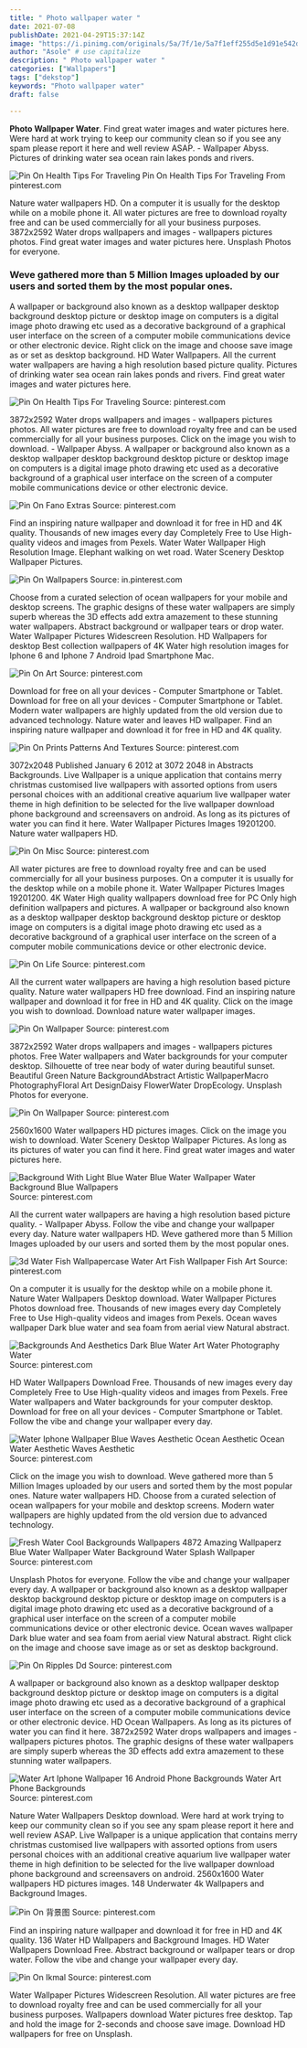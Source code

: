 ```yaml
---
title: " Photo wallpaper water "
date: 2021-07-08
publishDate: 2021-04-29T15:37:14Z
image: "https://i.pinimg.com/originals/5a/7f/1e/5a7f1eff255d5e1d91e542d67c8be256.jpg"
author: "Asole" # use capitalize
description: " Photo wallpaper water "
categories: ["Wallpapers"]
tags: ["dekstop"]
keywords: "Photo wallpaper water"
draft: false

---
```



**Photo Wallpaper Water**. Find great water images and water pictures here. Were hard at work trying to keep our community clean so if you see any spam please report it here and well review ASAP. - Wallpaper Abyss. Pictures of drinking water sea ocean rain lakes ponds and rivers.

![Pin On Health Tips For Traveling](https://i.pinimg.com/originals/d4/a5/f3/d4a5f35821e92babf036bd425669afd7.jpg "Pin On Health Tips For Traveling")
Pin On Health Tips For Traveling From pinterest.com


Nature water wallpapers HD. On a computer it is usually for the desktop while on a mobile phone it. All water pictures are free to download royalty free and can be used commercially for all your business purposes. 3872x2592 Water drops wallpapers and images - wallpapers pictures photos. Find great water images and water pictures here. Unsplash Photos for everyone.

### Weve gathered more than 5 Million Images uploaded by our users and sorted them by the most popular ones.

A wallpaper or background also known as a desktop wallpaper desktop background desktop picture or desktop image on computers is a digital image photo drawing etc used as a decorative background of a graphical user interface on the screen of a computer mobile communications device or other electronic device. Right click on the image and choose save image as or set as desktop background. HD Water Wallpapers. All the current water wallpapers are having a high resolution based picture quality. Pictures of drinking water sea ocean rain lakes ponds and rivers. Find great water images and water pictures here.


![Pin On Health Tips For Traveling](https://i.pinimg.com/originals/d4/a5/f3/d4a5f35821e92babf036bd425669afd7.jpg "Pin On Health Tips For Traveling")
Source: pinterest.com

3872x2592 Water drops wallpapers and images - wallpapers pictures photos. All water pictures are free to download royalty free and can be used commercially for all your business purposes. Click on the image you wish to download. - Wallpaper Abyss. A wallpaper or background also known as a desktop wallpaper desktop background desktop picture or desktop image on computers is a digital image photo drawing etc used as a decorative background of a graphical user interface on the screen of a computer mobile communications device or other electronic device.

![Pin On Fano Extras](https://i.pinimg.com/originals/fc/fd/91/fcfd91942f720c2da6006030cb27fa21.jpg "Pin On Fano Extras")
Source: pinterest.com

Find an inspiring nature wallpaper and download it for free in HD and 4K quality. Thousands of new images every day Completely Free to Use High-quality videos and images from Pexels. Water Water Wallpaper High Resolution Image. Elephant walking on wet road. Water Scenery Desktop Wallpaper Pictures.

![Pin On Wallpapers](https://i.pinimg.com/originals/fe/d4/e2/fed4e2107372c05b19d704153c992d8c.jpg "Pin On Wallpapers")
Source: in.pinterest.com

Choose from a curated selection of ocean wallpapers for your mobile and desktop screens. The graphic designs of these water wallpapers are simply superb whereas the 3D effects add extra amazement to these stunning water wallpapers. Abstract background or wallpaper tears or drop water. Water Wallpaper Pictures Widescreen Resolution. HD Wallpapers for desktop Best collection wallpapers of 4K Water high resolution images for Iphone 6 and Iphone 7 Android Ipad Smartphone Mac.

![Pin On Art](https://i.pinimg.com/originals/26/f8/97/26f897df3d28e323cf6891918c3d412d.jpg "Pin On Art")
Source: pinterest.com

Download for free on all your devices - Computer Smartphone or Tablet. Download for free on all your devices - Computer Smartphone or Tablet. Modern water wallpapers are highly updated from the old version due to advanced technology. Nature water and leaves HD wallpaper. Find an inspiring nature wallpaper and download it for free in HD and 4K quality.

![Pin On Prints Patterns And Textures](https://i.pinimg.com/originals/77/e3/dd/77e3ddf868d6156029d47c78b609c47e.jpg "Pin On Prints Patterns And Textures")
Source: pinterest.com

3072x2048 Published January 6 2012 at 3072 2048 in Abstracts Backgrounds. Live Wallpaper is a unique application that contains merry christmas customised live wallpapers with assorted options from users personal choices with an additional creative aquarium live wallpaper water theme in high definition to be selected for the live wallpaper download phone background and screensavers on android. As long as its pictures of water you can find it here. Water Wallpaper Pictures Images 19201200. Nature water wallpapers HD.

![Pin On Misc](https://i.pinimg.com/originals/5d/81/e6/5d81e68032b1ad3c629406a73d4c4f38.jpg "Pin On Misc")
Source: pinterest.com

All water pictures are free to download royalty free and can be used commercially for all your business purposes. On a computer it is usually for the desktop while on a mobile phone it. Water Wallpaper Pictures Images 19201200. 4K Water High quality wallpapers download free for PC Only high definition wallpapers and pictures. A wallpaper or background also known as a desktop wallpaper desktop background desktop picture or desktop image on computers is a digital image photo drawing etc used as a decorative background of a graphical user interface on the screen of a computer mobile communications device or other electronic device.

![Pin On Life](https://i.pinimg.com/originals/e0/99/35/e09935905e10168fcfe89ee71b58285e.jpg "Pin On Life")
Source: pinterest.com

All the current water wallpapers are having a high resolution based picture quality. Nature water wallpapers HD free download. Find an inspiring nature wallpaper and download it for free in HD and 4K quality. Click on the image you wish to download. Download nature water wallpaper images.

![Pin On Wallpaper](https://i.pinimg.com/originals/1f/57/50/1f57505dedae4101e0860c39b1b60d5c.jpg "Pin On Wallpaper")
Source: pinterest.com

3872x2592 Water drops wallpapers and images - wallpapers pictures photos. Free Water wallpapers and Water backgrounds for your computer desktop. Silhouette of tree near body of water during beautiful sunset. Beautiful Green Nature BackgroundAbstract Artistic WallpaperMacro PhotographyFloral Art DesignDaisy FlowerWater DropEcology. Unsplash Photos for everyone.

![Pin On Wallpaper](https://i.pinimg.com/originals/64/a4/11/64a411b357243913fa225f9ed98a76ca.jpg "Pin On Wallpaper")
Source: pinterest.com

2560x1600 Water wallpapers HD pictures images. Click on the image you wish to download. Water Scenery Desktop Wallpaper Pictures. As long as its pictures of water you can find it here. Find great water images and water pictures here.

![Background With Light Blue Water Blue Water Wallpaper Water Background Blue Wallpapers](https://i.pinimg.com/originals/fc/fa/9b/fcfa9b380516309c424f78d486d0bc47.jpg "Background With Light Blue Water Blue Water Wallpaper Water Background Blue Wallpapers")
Source: pinterest.com

All the current water wallpapers are having a high resolution based picture quality. - Wallpaper Abyss. Follow the vibe and change your wallpaper every day. Nature water wallpapers HD. Weve gathered more than 5 Million Images uploaded by our users and sorted them by the most popular ones.

![3d Water Fish Wallpapercase Water Art Fish Wallpaper Fish Art](https://i.pinimg.com/originals/15/be/bf/15bebf70414929a35041f2fb5b429e28.jpg "3d Water Fish Wallpapercase Water Art Fish Wallpaper Fish Art")
Source: pinterest.com

On a computer it is usually for the desktop while on a mobile phone it. Nature Water Wallpapers Desktop download. Water Wallpaper Pictures Photos download free. Thousands of new images every day Completely Free to Use High-quality videos and images from Pexels. Ocean waves wallpaper Dark blue water and sea foam from aerial view Natural abstract.

![Backgrounds And Aesthetics Dark Blue Water Art Water Photography Water](https://i.pinimg.com/474x/eb/a4/cc/eba4ccb358eb54c058fb65e5fc746912.jpg "Backgrounds And Aesthetics Dark Blue Water Art Water Photography Water")
Source: pinterest.com

HD Water Wallpapers Download Free. Thousands of new images every day Completely Free to Use High-quality videos and images from Pexels. Free Water wallpapers and Water backgrounds for your computer desktop. Download for free on all your devices - Computer Smartphone or Tablet. Follow the vibe and change your wallpaper every day.

![Water Iphone Wallpaper Blue Waves Aesthetic Ocean Aesthetic Ocean Water Aesthetic Waves Aesthetic](https://i.pinimg.com/originals/05/58/98/055898c3e1e7ac44b994505f82e16e26.jpg "Water Iphone Wallpaper Blue Waves Aesthetic Ocean Aesthetic Ocean Water Aesthetic Waves Aesthetic")
Source: pinterest.com

Click on the image you wish to download. Weve gathered more than 5 Million Images uploaded by our users and sorted them by the most popular ones. Nature water wallpapers HD. Choose from a curated selection of ocean wallpapers for your mobile and desktop screens. Modern water wallpapers are highly updated from the old version due to advanced technology.

![Fresh Water Cool Backgrounds Wallpapers 4872 Amazing Wallpaperz Blue Water Wallpaper Water Background Water Splash Wallpaper](https://i.pinimg.com/originals/9c/3d/05/9c3d055d769cee01694096912084d3c8.jpg "Fresh Water Cool Backgrounds Wallpapers 4872 Amazing Wallpaperz Blue Water Wallpaper Water Background Water Splash Wallpaper")
Source: pinterest.com

Unsplash Photos for everyone. Follow the vibe and change your wallpaper every day. A wallpaper or background also known as a desktop wallpaper desktop background desktop picture or desktop image on computers is a digital image photo drawing etc used as a decorative background of a graphical user interface on the screen of a computer mobile communications device or other electronic device. Ocean waves wallpaper Dark blue water and sea foam from aerial view Natural abstract. Right click on the image and choose save image as or set as desktop background.

![Pin On Ripples Dd](https://i.pinimg.com/originals/34/fb/95/34fb95aadbe463c88dff86366c29d366.jpg "Pin On Ripples Dd")
Source: pinterest.com

A wallpaper or background also known as a desktop wallpaper desktop background desktop picture or desktop image on computers is a digital image photo drawing etc used as a decorative background of a graphical user interface on the screen of a computer mobile communications device or other electronic device. HD Ocean Wallpapers. As long as its pictures of water you can find it here. 3872x2592 Water drops wallpapers and images - wallpapers pictures photos. The graphic designs of these water wallpapers are simply superb whereas the 3D effects add extra amazement to these stunning water wallpapers.

![Water Art Iphone Wallpaper 16 Android Phone Backgrounds Water Art Phone Backgrounds](https://i.pinimg.com/originals/c8/37/4f/c8374f45c82b78befce67d225d2db805.jpg "Water Art Iphone Wallpaper 16 Android Phone Backgrounds Water Art Phone Backgrounds")
Source: pinterest.com

Nature Water Wallpapers Desktop download. Were hard at work trying to keep our community clean so if you see any spam please report it here and well review ASAP. Live Wallpaper is a unique application that contains merry christmas customised live wallpapers with assorted options from users personal choices with an additional creative aquarium live wallpaper water theme in high definition to be selected for the live wallpaper download phone background and screensavers on android. 2560x1600 Water wallpapers HD pictures images. 148 Underwater 4k Wallpapers and Background Images.

![Pin On 背景图](https://i.pinimg.com/736x/21/77/10/217710881b10623ddba90dc77a72e444.jpg "Pin On 背景图")
Source: pinterest.com

Find an inspiring nature wallpaper and download it for free in HD and 4K quality. 136 Water HD Wallpapers and Background Images. HD Water Wallpapers Download Free. Abstract background or wallpaper tears or drop water. Follow the vibe and change your wallpaper every day.

![Pin On Ikmal](https://i.pinimg.com/originals/5a/7f/1e/5a7f1eff255d5e1d91e542d67c8be256.jpg "Pin On Ikmal")
Source: pinterest.com

Water Wallpaper Pictures Widescreen Resolution. All water pictures are free to download royalty free and can be used commercially for all your business purposes. Wallpapers download Water pictures free desktop. Tap and hold the image for 2-seconds and choose save image. Download HD wallpapers for free on Unsplash.

